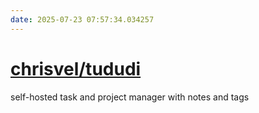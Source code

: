 ```yaml
---
date: 2025-07-23 07:57:34.034257
---
```


# [chrisvel/tududi](https://github.com/chrisvel/tududi)

self-hosted task and project manager with notes and tags